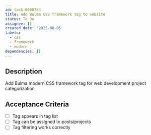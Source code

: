 ```yaml
---
id: task-0000784
title: Add Bulma CSS framework tag to website
status: To Do
assignee: []
created_date: '2025-08-05'
labels:
  - css
  - framework
  - modern
dependencies: []
---
```


## Description

Add Bulma modern CSS framework tag for web development project categorization

## Acceptance Criteria

- [ ] Tag appears in tag list
- [ ] Tag can be assigned to posts/projects
- [ ] Tag filtering works correctly
